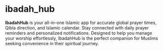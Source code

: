 # ibadah_hub
**IbadahHub** is your all-in-one Islamic app for accurate global prayer times, Qibla direction, and Islamic calendar. Stay connected with daily prayer reminders and personalized notifications. Designed to help you manage your worship effortlessly, IbadahHub is the perfect companion for Muslims seeking convenience in their spiritual journey.
